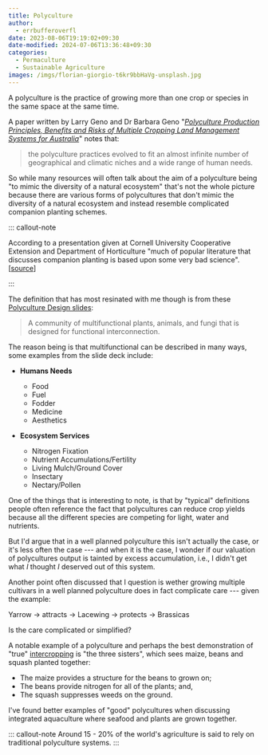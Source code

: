 ```yaml
---
title: Polyculture
author:
  - errbufferoverfl
date: 2023-08-06T19:19:02+09:30
date-modified: 2024-07-06T13:36:48+09:30
categories:
  - Permaculture
  - Sustainable Agriculture
images: /imgs/florian-giorgio-t6kr9bbHaVg-unsplash.jpg
---
```


A polyculture is the practice of growing more than one crop or species in the same space at the same time.

A paper written by Larry Geno and Dr Barbara Geno "[*Polyculture Production Principles, Benefits and Risks of Multiple Cropping Land Management Systems for Australia*](https://agrifutures.com.au/wp-content/uploads/publications/01-034.pdf)" notes that:

> the polyculture practices evolved to fit an almost infinite number of geographical and climatic niches and a wide range of human needs.

So while many resources will often talk about the aim of a polyculture being "to mimic the diversity of a natural ecosystem" that's not the whole picture because there are various forms of polycultures that don't mimic the diversity of a natural ecosystem and instead resemble complicated companion planting schemes.

::: callout-note

According to a presentation given at Cornell University Cooperative Extension and Department of Horticulture "much of popular literature that discusses companion planting is based upon some very bad science". \[[source](http://www.hort.cornell.edu/brewer/polycultures/Polyculture%20Design%20slides.pdf)\]

:::

The definition that has most resinated with me though is from these [Polyculture Design slides](http://www.hort.cornell.edu/brewer/polycultures/Polyculture%20Design%20slides.pdf):

> A community of multifunctional plants, animals, and fungi that is designed for functional interconnection.

The reason being is that multifunctional can be described in many ways, some examples from the slide deck include:

- **Humans Needs**
  - Food
  - Fuel
  - Fodder
  - Medicine
  - Aesthetics

- **Ecosystem Services**
  - Nitrogen Fixation
  - Nutrient Accumulations/Fertility
  - Living Mulch/Ground Cover
  - Insectary
  - Nectary/Pollen

One of the things that is interesting to note, is that by "typical" definitions people often reference the fact that polycultures can reduce crop yields because all the different species are competing for light, water and nutrients.

But I'd argue that in a well planned polyculture this isn't actually the case, or it's less often the case --- and when it is the case, I wonder if our valuation of polycultures output is tainted by excess accumulation, i.e., I didn't get what *I* thought *I* deserved out of this system.

Another point often discussed that I question is wether growing multiple cultivars in a well planned polyculture does in fact complicate care --- given the example:

Yarrow → attracts → Lacewing → protects → Brassicas

Is the care complicated or simplified?

A notable example of a polyculture and perhaps the best demonstration of "true" [intercropping](intercropping.md) is "the three sisters", which sees maize, beans and squash planted together:

- The maize provides a structure for the beans to grown on;
- The beans provide nitrogen for all of the plants; and,
- The squash suppresses weeds on the ground.

I've found better examples of "good" polycultures when discussing integrated aquaculture where seafood and plants are grown together.

::: callout-note
Around 15 - 20% of the world's agriculture is said to rely on traditional polyculture systems.
:::
